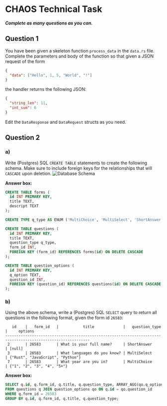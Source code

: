 # CHAOS Technical Task

***Complete as many questions as you can.***

## Question 1
You have been given a skeleton function `process_data` in the `data.rs` file.
Complete the parameters and body of the function so that given a JSON request of the form

```json
{
  "data": ["Hello", 1, 5, "World", "!"]
}
```

the handler returns the following JSON:
```json
{
  "string_len": 11,
  "int_sum": 6
}
```

Edit the `DataResponse` and `DataRequest` structs as you need.

## Question 2

### a)
Write (Postgres) SQL `CREATE TABLE` statements to create the following schema.
Make sure to include foreign keys for the relationships that will `CASCADE` upon deletion.
![Database Schema](db_schema.png)

**Answer box:**
```sql
CREATE TABLE forms (
  id INT PRIMARY KEY,
  title TEXT,
  descript TEXT
);

CREATE TYPE q_type AS ENUM ('MultiChoice', 'MultiSelect', 'ShortAnswer');

CREATE TABLE questions (
  id INT PRIMARY KEY,
  title TEXT,
  question_type q_type,
  form_id INT,
  FOREIGN KEY (form_id) REFERENCES forms(id) ON DELETE CASCADE
);

CREATE TABLE question_options (
  id INT PRIMARY KEY,
  q_option TEXT,
  question_id INT,
  FOREIGN KEY (question_id) REFERENCES questions(id) ON DELETE CASCADE
);
```

### b)
Using the above schema, write a (Postgres) SQL `SELECT` query to return all questions in the following format, given the form id `26583`:
```
   id    |   form_id   |           title             |   question_type   |     options
------------------------------------------------------------------------------------------------------------
 2       | 26583       | What is your full name?     | ShortAnswer       | [null]
 3       | 26583       | What languages do you know? | MultiSelect       | {"Rust", "JavaScript", "Python"}
 7       | 26583       | What year are you in?       | MultiChoice       | {"1", "2", "3", "4", "5+"}
```

**Answer box:**
```sql
SELECT q.id, q.form_id, q.title, q.question_type, ARRAY_AGG(qo.q_option) as options
FROM questions q JOIN question_options qo ON q.id = qo.question_id
WHERE q.form_id = 26583 
GROUP BY q.id, q.form_id, q.title, q.question_type;
```